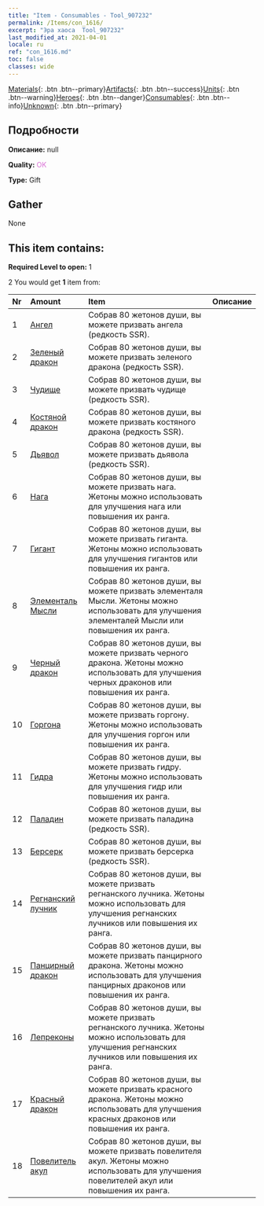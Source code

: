 ```yaml
---
title: "Item - Consumables - Tool_907232"
permalink: /Items/con_1616/
excerpt: "Эра хаоса  Tool_907232"
last_modified_at: 2021-04-01
locale: ru
ref: "con_1616.md"
toc: false
classes: wide
---
```

 [Materials](/ru/Items/){: .btn .btn--primary}[Artifacts](/ru/Items/Artifacts/){: .btn .btn--success}[Units](/ru/Items/Units/){: .btn .btn--warning}[Heroes](/ru/Items/Heroes/){: .btn .btn--danger}[Consumables](/ru/Items/Consumables/){: .btn .btn--info}[Unknown](/ru/Items/Unknown/){: .btn .btn--primary}

## Подробности
 **Описание:** null

 **Quality:** <span style="color: #DA70D6">OK</span>

 **Type:** Gift

## Gather

  None

## This item contains:

 **Required Level to open:** 1

 2 You would get **1** item  from:

  | Nr | Amount |     Item    | Описание |
  |:---|:-------|:------------|:-----------:|
  | 1 | [Ангел](/ru/Items/unt_196/) | Собрав 80 жетонов души, вы можете призвать ангела (редкость SSR). | 
  | 2 | [Зеленый дракон](/ru/Items/unt_205/) | Собрав 80 жетонов души, вы можете призвать зеленого дракона (редкость SSR). | 
  | 3 | [Чудище](/ru/Items/unt_223/) | Собрав 80 жетонов души, вы можете призвать чудище (редкость SSR). | 
  | 4 | [Костяной дракон](/ru/Items/unt_214/) | Собрав 80 жетонов души, вы можете призвать костяного дракона (редкость SSR). | 
  | 5 | [Дьявол](/ru/Items/unt_232/) | Собрав 80 жетонов души, вы можете призвать дьявола (редкость SSR). | 
  | 6 | [Нага](/ru/Items/unt_240/) | Собрав 80 жетонов души, вы можете призвать нага. Жетоны можно использовать для улучшения нага или повышения их ранга. | 
  | 7 | [Гигант](/ru/Items/unt_241/) | Собрав 80 жетонов души, вы можете призвать гиганта. Жетоны можно использовать для улучшения гигантов или повышения их ранга. | 
  | 8 | [Элементаль Мысли](/ru/Items/unt_267/) | Собрав 80 жетонов души, вы можете призвать элементаля Мысли. Жетоны можно использовать для улучшения элементалей Мысли или повышения их ранга. | 
  | 9 | [Черный дракон](/ru/Items/unt_250/) | Собрав 80 жетонов души, вы можете призвать черного дракона. Жетоны можно использовать для улучшения черных драконов или повышения их ранга. | 
  | 10 | [Горгона](/ru/Items/unt_257/) | Собрав 80 жетонов души, вы можете призвать горгону. Жетоны можно использовать для улучшения горгон или повышения их ранга. | 
  | 11 | [Гидра](/ru/Items/unt_259/) | Собрав 80 жетонов души, вы можете призвать гидру. Жетоны можно использовать для улучшения гидр или повышения их ранга. | 
  | 12 | [Паладин](/ru/Items/unt_197/) | Собрав 80 жетонов души, вы можете призвать паладина (редкость SSR). | 
  | 13 | [Берсерк](/ru/Items/unt_224/) | Собрав 80 жетонов души, вы можете призвать берсерка (редкость SSR). | 
  | 14 | [Регнанский лучник](/ru/Items/unt_274/) | Собрав 80 жетонов души, вы можете призвать регнанского лучника. Жетоны можно использовать для улучшения регнанских лучников или повышения их ранга. | 
  | 15 | [Панцирный дракон](/ru/Items/unt_278/) | Собрав 80 жетонов души, вы можете призвать панцирного дракона. Жетоны можно использовать для улучшения панцирных драконов или повышения их ранга. | 
  | 16 | [Лепреконы](/ru/Items/unt_270/) | Собрав 80 жетонов души, вы можете призвать регнанского лучника. Жетоны можно использовать для улучшения регнанских лучников или повышения их ранга. | 
  | 17 | [Красный дракон](/ru/Items/unt_251/) | Собрав 80 жетонов души, вы можете призвать красного дракона. Жетоны можно использовать для улучшения красных драконов или повышения их ранга. | 
  | 18 | [Повелитель акул](/ru/Items/unt_281/) | Собрав 80 жетонов души, вы можете призвать повелителя акул. Жетоны можно использовать для улучшения повелителей акул или повышения их ранга. | 
